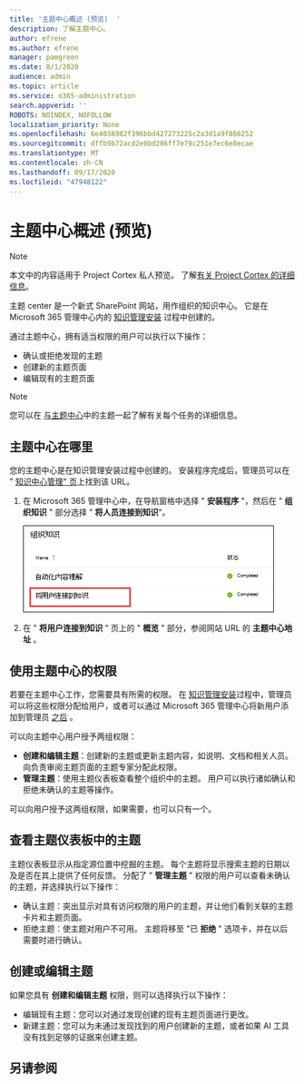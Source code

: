 ```yaml
---
title: '主题中心概述 (预览)  '
description: 了解主题中心。
author: efrene
ms.author: efrene
manager: pamgreen
ms.date: 8/1/2020
audience: admin
ms.topic: article
ms.service: o365-administration
search.appverid: ''
ROBOTS: NOINDEX, NOFOLLOW
localization_priority: None
ms.openlocfilehash: 6e4038982f396bbd427273225c2a3d1a9f866252
ms.sourcegitcommit: dffb9b72acd2e0bd286ff7e79c251e7ec6e8ecae
ms.translationtype: MT
ms.contentlocale: zh-CN
ms.lasthandoff: 09/17/2020
ms.locfileid: "47948122"
---
```

# <a name="topic-center-overview-preview"></a>主题中心概述 (预览) 

> [!Note] 
> 本文中的内容适用于 Project Cortex 私人预览。 了解[有关 Project Cortex 的详细信息](https://aka.ms/projectcortex)。

主题 center 是一个新式 SharePoint 网站，用作组织的知识中心。 它是在 Microsoft 365 管理中心内的 [知识管理安装](set-up-knowledge-network.md) 过程中创建的。

通过主题中心，拥有适当权限的用户可以执行以下操作：

- 确认或拒绝发现的主题
- 创建新的主题页面
- 编辑现有的主题页面

> [!Note] 
> 您可以在 [与主题中心](work-with-topics.md)中的主题一起了解有关每个任务的详细信息。

## <a name="where-is-the-topic-center"></a>主题中心在哪里

您的主题中心是在知识管理安装过程中创建的。 安装程序完成后，管理员可以在 " [知识中心管理" 页](manage-knowledge-network.md)上找到该 URL。

1. 在 Microsoft 365 管理中心中，在导航窗格中选择 " **安装程序** "，然后在 " **组织知识** " 部分选择 " **将人员连接到知识**"。

   ![将用户连接到知识](../media/content-understanding/manage-connect-people-to-knowledge.png) </br>

2. 在 " **将用户连接到知识** " 页上的 " **概览** " 部分，参阅网站 URL 的 **主题中心地址** 。

## <a name="permissions-to-use-the-topic-center"></a>使用主题中心的权限

若要在主题中心工作，您需要具有所需的权限。 在 [知识管理安装](set-up-knowledge-network.md)过程中，管理员可以将这些权限分配给用户，或者可以通过 Microsoft 365 管理中心将新用户添加到管理员 [之后](give-user-permissions-to-the-topic-center.md) 。

可以向主题中心用户授予两组权限：

- **创建和编辑主题**：创建新的主题或更新主题内容，如说明、文档和相关人员。 向负责审阅主题页面的主题专家分配此权限。
- **管理主题**：使用主题仪表板查看整个组织中的主题。 用户可以执行诸如确认和拒绝未确认的主题等操作。

可以向用户授予这两组权限，如果需要，也可以只有一个。 

## <a name="reviewing-topics-in-the-topic-dashboard"></a>查看主题仪表板中的主题

主题仪表板显示从指定源位置中挖掘的主题。 每个主题将显示搜索主题的日期以及是否在其上提供了任何反馈。 分配了 " **管理主题** " 权限的用户可以查看未确认的主题，并选择执行以下操作：
- 确认主题：突出显示对具有访问权限的用户的主题，并让他们看到关联的主题卡片和主题页面。
- 拒绝主题：使主题对用户不可用。 主题将移至 "已 **拒绝** " 选项卡，并在以后需要时进行确认。

## <a name="create-or-edit-a-topic"></a>创建或编辑主题

如果您具有 **创建和编辑主题** 权限，则可以选择执行以下操作：

- 编辑现有主题：您可以对通过发现创建的现有主题页面进行更改。
- 新建主题：您可以为未通过发现找到的用户创建新的主题，或者如果 AI 工具没有找到足够的证据来创建主题。






## <a name="see-also"></a>另请参阅



  






